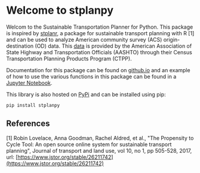 # Welcome to stplanpy

Welcom to the Sustainable Transportation Planner for Python. This package is
inspired by [stplanr](https://docs.ropensci.org/stplanr/), a package for
sustainable transport planning with R [1] and can be used to analyze American
community survey (ACS) origin-destination (OD) data. This
[data](https://ctpp.transportation.org/2012-2016-5-year-ctpp/) is provided by
the American Association of State Highway and Transportation Officials (AASHTO)
through their Census Transportation Planning Products Program (CTPP).

Documentation for this package can be found on
[github.io](https://pctbayarea.github.io/stplanpy/source/stplanpy.html) and an
example of how to use the various functions in this package can be found in a
[Jupyter Notebook](https://pctbayarea.github.io/stplanpy-book/).

This library is also hosted on [PyPi](https://pypi.org/project/stplanpy/) and
can be installed using pip:

`pip install stplanpy`

## References

[1] Robin Lovelace, Anna Goodman, Rachel Aldred, et al., "The Propensity
    to Cycle Tool: An open source online system for sustainable transport
    planning", Journal of transport and land use, vol 10, no 1, pp 505-528,
    2017, url: [https://www.jstor.org/stable/26211742](https://www.jstor.org/stable/26211742)

